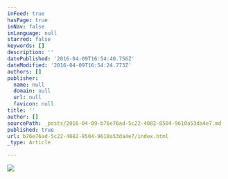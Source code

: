 ```yaml
---
inFeed: true
hasPage: true
inNav: false
inLanguage: null
starred: false
keywords: []
description: ''
datePublished: '2016-04-09T16:54:40.756Z'
dateModified: '2016-04-09T16:54:24.773Z'
authors: []
publisher:
  name: null
  domain: null
  url: null
  favicon: null
title: ''
author: []
sourcePath: _posts/2016-04-09-b76e76ad-5c22-4082-8504-9610a53da4e7.md
published: true
url: b76e76ad-5c22-4082-8504-9610a53da4e7/index.html
_type: Article

---
```

![](https://the-grid-user-content.s3-us-west-2.amazonaws.com/e33caa4f-a2cb-4e24-a8da-40533a6882b8.png)